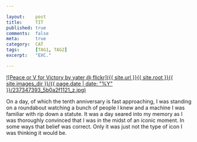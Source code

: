 ```yaml
---

layout:    post
title:     TIT
published: true
comments:  false
meta:      true
category:  CAT
tags:      [TAG1, TAG2]
excerpt:   "EXC."

---
```


[![Peace or V for Victory by yater @ flickr]({{ site.url }}{{ site.root }}{{ site.images_dir }}/{{ page.date | date: "%Y" }}/237347393_5b0a2f1121_z.jpg)](http://www.flickr.com/photos/yatesaustin/237347393/)

On a day, of which the tenth anniversary is fast approaching, I was standing on a roundabout watching a bunch of people I knew and a machine I was familiar with rip down a statute. It was a day seared into my memory as I was thoroughly convinced that I was in the midst of an iconic moment. In some ways that belief was correct. Only it was just not the type of icon I was thinking it would be.

